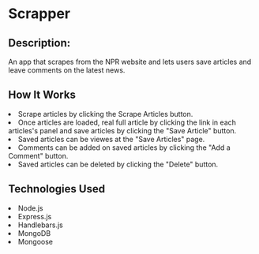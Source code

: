# Scrapper

## Description:

An app that scrapes from the NPR website and lets users save articles and leave comments on the latest news.

## How It Works

<li>Scrape articles by clicking the Scrape Articles button.</li>
<li> Once articles are loaded, real full article by clicking the link in each articles's panel and save articles by clicking the "Save Article" button.</li>
<li> Saved articles can be viewes at the "Save Articles" page.</li>
<li>Comments can be added on saved articles by clicking the "Add a Comment" button.
<li>Saved articles can be deleted by clicking the "Delete" button.

## Technologies Used

<li> Node.js</li>
<li>Express.js</li>
<li>Handlebars.js</li>
<li>MongoDB</li>
<li>Mongoose</li>
